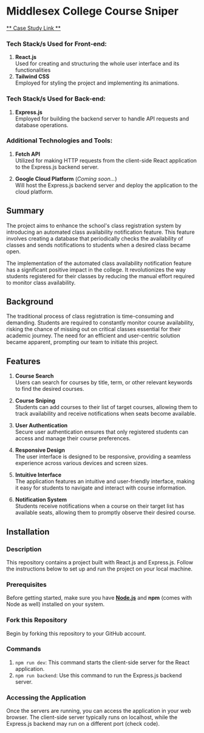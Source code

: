 # Middlesex College Course Sniper
[** Case Study Link **](https://kemargraham267.wixsite.com/kemar/sniper)

### Tech Stack/s Used for Front-end:
1. **React.js**\
Used for creating and structuring the whole user interface and its functionalities
2. **Tailwind CSS**\
Employed for styling the project and implementing its animations.

### Tech Stack/s Used for Back-end:
1. **Express.js**\
Employed for building the backend server to handle API requests and database operations.

### Additional Technologies and Tools:

1. **Fetch API**\
Utilized for making HTTP requests from the client-side React application to the Express.js backend server.

2. **Google Cloud Platform** (*Coming soon...*)\
Will host the Express.js backend server and deploy the application to the cloud platform.

## Summary
The project aims to enhance the school's class registration system by introducing an automated class availability notification feature. This feature involves creating a database that periodically checks the availability of classes and sends notifications to students when a desired class became open.

The implementation of the automated class availability notification feature has a significant positive impact in the college. It revolutionizes the way students registered for their classes by reducing the manual effort required to monitor class availability.

## Background
The traditional process of class registration is time-consuming and demanding. Students are required to constantly monitor course availability, risking the chance of missing out on critical classes essential for their academic journey. The need for an efficient and user-centric solution became apparent, prompting our team to initiate this project.

## Features
1. **Course Search**\
Users can search for courses by title, term, or other relevant keywords to find the desired courses.

2. **Course Sniping**\
Students can add courses to their list of target courses, allowing them to track availability and receive notifications when seats become available.

3. **User Authentication**\
Secure user authentication ensures that only registered students can access and manage their course preferences.

4. **Responsive Design**\
The user interface is designed to be responsive, providing a seamless experience across various devices and screen sizes.

5. **Intuitive Interface**\
The application features an intuitive and user-friendly interface, making it easy for students to navigate and interact with course information.

6.  **Notification System**\
Students receive notifications when a course on their target list has available seats, allowing them to promptly observe their desired course.

## Installation

### Description
This repository contains a project built with React.js and Express.js. Follow the instructions below to set up and run the project on your local machine.

### Prerequisites
Before getting started, make sure you have [**Node.js**](https://nodejs.org/en) and **npm** (comes with Node as well) installed on your system.

### Fork this Repository
Begin by forking this repository to your GitHub account.

### Commands
1. `npm run dev`: This command starts the client-side server for the React application.
2. `npm run backend`: Use this command to run the Express.js backend server.

### Accessing the Application
Once the servers are running, you can access the application in your web browser. The client-side server typically runs on localhost, while the Express.js backend may run on a different port (check code).

